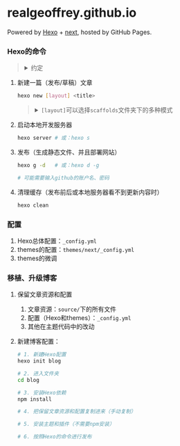 # realgeoffrey.github.io
Powered by [Hexo](https://github.com/hexojs/hexo) + [next](https://github.com/iissnan/hexo-theme-next), hosted by GitHub Pages.

### Hexo的命令
><details>
><summary>约定</summary>
>
>1. `[内容]`选填；`<内容>`必填。
>2. 以下命令需要进入`blog`路径中进行（`cd blog`）。
></details>

1. 新建一篇（发布/草稿）文章

    ```bash
    hexo new [layout] <title>
    ```
    ><details>
    ><summary><code>[layout]</code>可以选择<code>scaffolds</code>文件夹下的多种模式</summary>
    >
    >1. `post`：发布
    >2. `draft`：草稿，不会发布。（需要用命令`hexo publish <filename>`把`_drafts`移动到`_posts`）
    ></details>
2. 启动本地开发服务器

    ```bash
    hexo server # 或：hexo s
    ```
3. 发布（生成静态文件、并且部署网站）

    ```bash
    hexo g -d   # 或：hexo d -g
    
    # 可能需要输入github的账户名、密码
    ```
4. 清理缓存（发布前后或本地服务器看不到更新内容时）

   ```bash
   hexo clean
   ```

### 配置
1. Hexo总体配置：`_config.yml`
2. themes的配置：`themes/next/_config.yml`
3. themes的微调

### 移植、升级博客
1. 保留文章资源和配置

    1. 文章资源：`source/`下的所有文件
    2. 配置（Hexo和themes）：`_config.yml`
    3. 其他在主题代码中的改动
2. 新建博客配置：

    ```bash
    # 1. 新建Hexo配置
    hexo init blog
    
    # 2. 进入文件夹
    cd blog
    
    # 3. 安装Hexo依赖
    npm install
    
    # 4. 把保留文章资源和配置复制进来（手动复制）
    
    # 5. 安装主题和插件（不需要npm安装）

    # 6. 按照Hexo的命令进行发布
    ```
